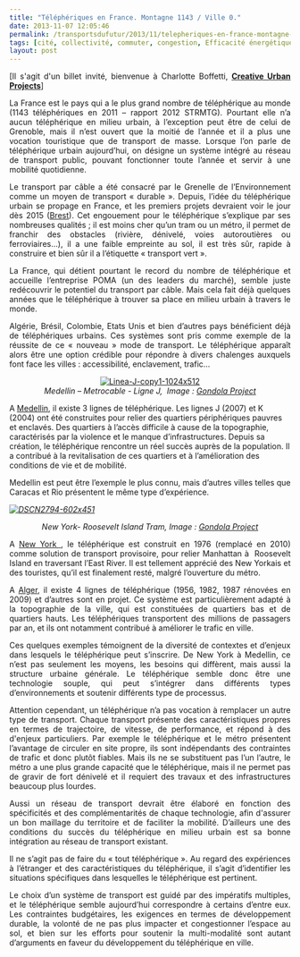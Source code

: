 ```yaml
---
title: "Téléphériques en France. Montagne 1143 / Ville 0."
date: 2013-11-07 12:05:46
permalink: /transportsdufutur/2013/11/telepheriques-en-france-montagne-1143-ville-0.html
tags: [cité, collectivité, commuter, congestion, Efficacité énergétique, Infrastructure]
layout: post
---
```


<p style="text-align: justify">[Il s'agit d'un billet invité, bienvenue à Charlotte Boffetti, <strong><a href="http://gondolaproject.com/gondola-project-team/" target="_blank">Creative Urban Projects</a></strong>]</p> <p style="text-align: justify">La France est le pays qui a le plus grand nombre de téléphérique au monde (1143 téléphériques en 2011 – rapport 2012 STRMTG). Pourtant elle n’a aucun téléphérique en milieu urbain, à l’exception peut être de celui de Grenoble, mais il n’est ouvert que la moitié de l’année et il a plus une vocation touristique que de transport de masse. Lorsque l’on parle de téléphérique urbain aujourd’hui, on désigne un système intégré au réseau de transport public, pouvant fonctionner toute l’année et servir à une mobilité quotidienne.</p> <p style="text-align: justify">Le transport par câble a été consacré par le Grenelle de l’Environnement comme un moyen de transport « durable ». Depuis, l’idée du téléphérique urbain se propage en France, et les premiers projets devraient voir le jour dès 2015 (<a href="http://www.capucinsbrest.com/index.php/un-projet-de-territoire/le-telepherique.html" target="_self" title="Brest">Brest</a>). Cet engouement pour le téléphérique s’explique par ses nombreuses qualités ; il est moins cher qu’un tram ou un métro, il permet de franchir des obstacles (rivière, dénivelé, voies autoroutières ou ferroviaires…), il a une faible empreinte au sol, il est très sûr, rapide à construire et bien sûr il a l’étiquette « transport vert ».</p> <p style="text-align: justify">La France, qui détient pourtant le record du nombre de téléphérique et accueille l’entreprise POMA (un des leaders du marché), semble juste redécouvrir le potentiel du transport par câble. Mais cela fait déjà quelques années que le téléphérique à trouver sa place en milieu urbain à travers le monde.</p> <p style="text-align: justify">Algérie, Brésil, Colombie, Etats Unis et bien d’autres pays bénéficient déjà de téléphériques urbains. Ces systèmes sont pris comme exemple de la réussite de ce « nouveau » mode de transport. Le téléphérique apparaît alors être une option crédible pour répondre à divers chalenges auxquels font face les villes : accessibilité, enclavement, trafic…</p> <p style="text-align: center"> <a class="asset-img-link" href="https://gabrielplassat.github.io/transportsdufutur/wp-content/uploads/sites/6/old/6a0120a66d2ad4970b019b00c39f98970c-pi.jpg"><img alt="Linea-J-copy1-1024x512" border="0" class="asset  asset-image at-xid-6a0120a66d2ad4970b019b00c39f98970c image-full" src="/wp-content/uploads/sites/6/old/6a0120a66d2ad4970b019b00c39f98970c-800wi.jpg" title="Linea-J-copy1-1024x512" /></a><br /><em>Medellin – Metrocable - Ligne J, </em><em> </em><em>Image : <a href="http://gondolaproject.com/" target="_self" title="Gondola Project">Gondola Project</a></em></p> <p style="text-align: justify"><span style="text-align: justify"> </span></p>  <!--more-->  A <a href="http://gondolaproject.com/medellin/" style="text-align: justify" target="_self" title="Medellin">Medellin</a><span style="text-align: justify">, il existe 3 lignes de téléphérique. Les lignes J (2007) et K (2004) ont été construites pour relier des quartiers périphériques pauvres et enclavés. Des quartiers à l’accès difficile à cause de la topographie, caractérisés par la violence et le manque d’infrastructures. Depuis sa création, le téléphérique rencontre un réel succès auprès de la population. Il a contribué à la revitalisation de ces quartiers et à l’amélioration des conditions de vie et de mobilité.</span> <p style="text-align: justify">Medellin est peut être l’exemple le plus connu, mais d’autres villes telles que Caracas et Rio présentent le même type d’expérience.</p> <p style="text-align: justify"><em> <a class="asset-img-link" href="https://gabrielplassat.github.io/transportsdufutur/wp-content/uploads/sites/6/old/6a0120a66d2ad4970b019b00c4084d970d-pi.jpg"><img alt="DSCN2794-602x451" border="0" class="asset  asset-image at-xid-6a0120a66d2ad4970b019b00c4084d970d image-full" src="/wp-content/uploads/sites/6/old/6a0120a66d2ad4970b019b00c4084d970d-800wi.jpg" title="DSCN2794-602x451" /></a><br /></em></p> <p style="text-align: center"><em>New York- Roosevelt Island Tram, </em><em>Image : <a href="http://gondolaproject.com/" target="_self" title="Gondola Project">Gondola Project</a></em></p> <p style="text-align: justify"><span style="text-align: justify">A </span><a href="http://gondolaproject.com/category/installations/roosevelt-island-tram/" style="text-align: justify" target="_self" title="New York">New York </a><span style="text-align: justify">, le téléphérique est construit en 1976 (remplacé en 2010) comme solution de transport provisoire, pour relier Manhattan à  Roosevelt Island en traversant l’East River. Il est tellement apprécié des New Yorkais et des touristes, qu’il est finalement resté, malgré l’ouverture du métro.</span></p> <p style="text-align: justify">A <a href="https://gabrielplassat.github.io/transportsdufutur//gondolaproject.com/algeria/" target="_self" title="Alger">Alger</a>, il existe 4 lignes de téléphérique (1956, 1982, 1987 rénovées en 2009) et d’autres sont en projet. Ce système est particulièrement adapté à la topographie de la ville, qui est constituées de quartiers bas et de quartiers hauts. Les téléphériques transportent des millions de passagers par an, et ils ont notamment contribué à améliorer le trafic en ville.</p> <p style="text-align: justify">Ces quelques exemples témoignent de la diversité de contextes et d’enjeux dans lesquels le téléphérique peut s’inscrire. De New York à Medellin, ce n’est pas seulement les moyens, les besoins qui diffèrent, mais aussi la structure urbaine générale. Le téléphérique semble donc être une technologie souple, qui peut s’intégrer dans différents types d’environnements et soutenir différents type de processus. </p> <p style="text-align: justify">Attention cependant, un téléphérique n’a pas vocation à remplacer un autre type de transport. Chaque transport présente des caractéristiques propres en termes de trajectoire, de vitesse, de performance, et répond à des d'enjeux particuliers. Par exemple le téléphérique et le métro présentent l’avantage de circuler en site propre, ils sont indépendants des contraintes de trafic et donc plutôt fiables. Mais ils ne se substituent pas l’un l’autre, le métro a une plus grande capacité que le téléphérique, mais il ne permet pas de gravir de fort dénivelé et il requiert des travaux et des infrastructures beaucoup plus lourdes.  </p> <p style="text-align: justify">Aussi un réseau de transport devrait être élaboré en fonction des spécificités et des complémentarités de chaque technologie, afin d'assurer un bon maillage du territoire et de faciliter la mobilité. D’ailleurs une des conditions du succès du téléphérique en milieu urbain est sa bonne intégration au réseau de transport existant.</p> <p style="text-align: justify">Il ne s’agit pas de faire du « tout téléphérique ». Au regard des expériences à l’étranger et des caractéristiques du téléphérique, il s’agit d’identifier les situations spécifiques dans lesquelles le téléphérique est pertinent. </p> <p style="text-align: justify">Le choix d’un système de transport est guidé par des impératifs multiples, et le téléphérique semble aujourd’hui correspondre à certains d’entre eux. Les contraintes budgétaires, les exigences en termes de développement durable, la volonté de ne pas plus impacter et congestionner l’espace au sol, et bien sur les efforts pour soutenir la multi-modalité sont autant d’arguments en faveur du développement du téléphérique en ville.</p> <p style="text-align: justify"> </p> <p style="text-align: justify"> </p> <p style="text-align: justify"><em><br /></em></p> <p style="text-align: justify"><em><br /></em></p>
